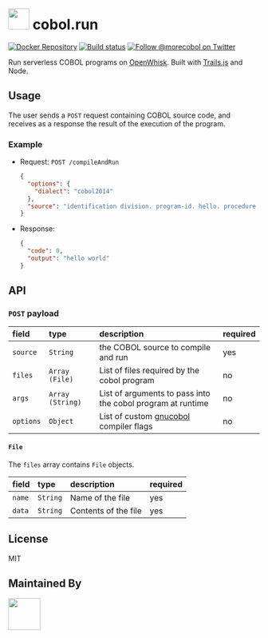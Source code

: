 # <img src="http://cdn.langa.io/cobol.run/morecobol-icon-square.png" height="42px"> cobol.run

[![Docker Repository][docker-image]][docker-url]
[![Build status][ci-image]][ci-url]
[![Follow @morecobol on Twitter][twitter-image]][twitter-url]

Run serverless COBOL programs on [OpenWhisk](https://www.ibm.com/cloud-computing/bluemix/openwhisk). Built with [Trails.js](https://trailsjs.io) and Node.

## Usage

The user sends a `POST` request containing COBOL source code, and receives as a response the result of the execution of the program.

### Example

- Request: `POST /compileAndRun`
  ```json
  {
    "options": {
      "dialect": "cobol2014"
    },
    "source": "identification division. program-id. hello. procedure division. display \"hello world\"."
  }
  ```
- Response:
  ```json
  {
    "code": 0,
    "output": "hello world"
  }
  ```

## API

### `POST` payload

| **field** | **type** | **description** | **required** |
|:---|:---|:---|:---|
| `source` | `String` | the COBOL source to compile and run | yes |
| `files` | `Array (File)` | List of files required by the cobol program | no |
| `args` | `Array (String)` | List of arguments to pass into the cobol program at runtime | no |
| `options` | `Object` | List of custom [gnucobol](https://sourceforge.net/projects/open-cobol/) compiler flags | no |

#### `File`

The `files` array contains `File` objects.

| **field** | **type** | **description** | **required** |
|:---|:---|:---|:---|
| `name` | `String` | Name of the file | yes |
| `data` | `String` | Contents of the file | yes |

## License
MIT

## Maintained By
[<img src='http://cdn.langa.io/art/logos/logomain.svg' height='64px'>](http://langa.io)

[docker-image]: https://img.shields.io/badge/Docker-cobol.run-1aaaf8.svg?style=flat-square
[docker-url]: https://hub.docker.com/r/morecobol/cobol.run/
[ci-image]: https://img.shields.io/travis/morecobol/cobol.run.svg?style=flat-square&label=Linux%20/%20OSX
[ci-url]: https://travis-ci.org/morecobol/cobol.run
[twitter-image]: https://img.shields.io/twitter/follow/morecobol.svg?style=social
[twitter-url]: https://twitter.com/morecobol

